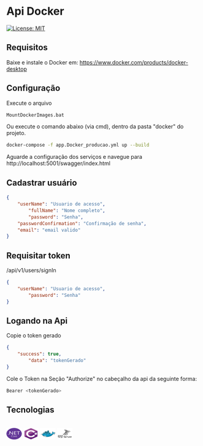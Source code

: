 # Api Docker
[![License: MIT](https://img.shields.io/badge/License-MIT-yellow.svg)](https://opensource.org/licenses/MIT)

## Requisitos
Baixe e instale o Docker em: https://www.docker.com/products/docker-desktop
## Configuração
Execute o arquivo
```bash
MountDockerImages.bat
```

Ou execute o comando abaixo (via cmd), dentro da pasta "docker" do projeto.
```bash
docker-compose -f app.Docker_producao.yml up --build
```
Aguarde a configuração dos serviços e navegue para http://localhost:5001/swagger/index.html
	
## Cadastrar usuário
```json
{
	"userName": "Usuario de acesso",
    	"fullName": "Nome completo",
    	"password": "Senha",
	"passwordConfirmation": "Confirmação de senha",
	"email": "email valido"
} 
```
## Requisitar token
/api/v1/users/signIn

```json
{
	"userName": "Usuario de acesso",
    	"password": "Senha"
} 
```

## Logando na Api
Copie o token gerado
```json
{
	"success": true,
    	"data": "tokenGerado"
} 
```
Cole o Token na Seção "Authorize" no cabeçalho da api da seguinte forma:
```bash
Bearer <tokenGerado>
```
## Tecnologias
<div style="display: inline_block"><br>
  <img align="center" alt="Jeferson-Netcore" height="30" width="40" src="https://github.com/devicons/devicon/blob/master/icons/dotnetcore/dotnetcore-original.svg">
  <img align="center" alt="Jeferson-Csharp" height="30" width="40" src="https://raw.githubusercontent.com/devicons/devicon/master/icons/csharp/csharp-original.svg">
 <img align="center" alt="Jeferson-Docker" height="30" width="40" src="https://github.com/devicons/devicon/blob/master/icons/docker/docker-original.svg">
 <img align="center" alt="Jeferson-sqlserver" height="30" width="40" src="https://github.com/devicons/devicon/blob/master/icons/microsoftsqlserver/microsoftsqlserver-plain-wordmark.svg">
</div>
